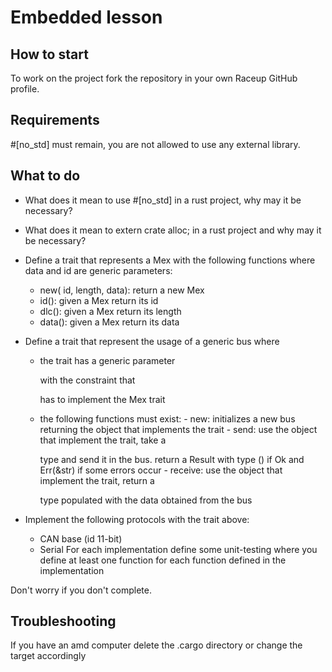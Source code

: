 # Embedded lesson

## How to start
To work on the project fork the repository in your own Raceup GitHub profile.

## Requirements
#[no_std] must remain, you are not allowed to use any external library.

## What to do
- What does it mean to use #[no_std] in a rust project, why may it be necessary?
- What does it mean to extern crate alloc; in a rust project and why may it be necessary?

- Define a trait that represents a Mex with the following functions where data and id are 
  generic parameters:
  - new( id, length, data): return a new Mex
  - id(): given a Mex return its id
  - dlc(): given a Mex return its length
  - data(): given a Mex return its data

- Define a trait that represent the usage of a generic bus where
  - the trait has a generic parameter <P> with the constraint that <P> has to implement 
    the Mex trait
  - the following functions must exist:
        - new: initializes a new bus returning the object that implements the trait
        - send: use the object that implement the trait, take a <P> type and send it in the bus.
            return a Result with type () if Ok and Err(&str) if some errors occur
        - receive: use the object that implement the trait,
            return a <P> type populated with the data obtained from the bus

- Implement the following protocols with the trait above:
  - CAN base (id 11-bit)
  - Serial
 For each implementation define some unit-testing where you define at least 
 one function for each function defined in the implementation

 Don't worry if you don't complete.

## Troubleshooting
 If you have an amd computer delete the .cargo directory or change the target accordingly


